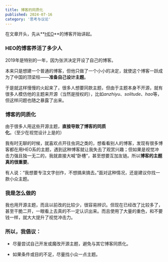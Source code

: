 ```yaml
---
title: 博客的同质化
published: 2024-07-16
category: '思考与议论'
---
```


在文章开头，先从**[HEO](https://blog.zhheo.com/)**的博客开始讲起。

### HEO的博客养活了多少人

2019年是特别的一年，因为张洪决定开设了自己的博客。

本来只是想建一个普通的博客，但他只做了一个小小的决定，就使这个博客一跃成为了中国的顶梁柱——**准备自己设计主题**。

于是就这样慢慢的火起来了，很多人想要同款主题，但由于主题本身不开源，就有很多人模仿他的主题来开源（当然是授权的），比如*anzhiyu*、*solitude*、*hao*等，但这样问题也随之暴露了出来。

### 博客的同质化

由于很多人用这些开源主题，**直接导致了博客的同质化**。（至少在视觉设计上是的）

我有时无聊的时候，就喜欢点开往虫洞之类的，想看看别人的博客，发现有很多博客都在用HEO系的主题，遇到这种博客就让我失去了观赏兴趣；但如果是视觉冲击力强且独一无二的，我就直接大喊“卧槽”，甚至想要互加友链。所以**博客的主题真的很重要**。

有人说：“我想要专注文字创作，不想搞来搞去。”面对这种情况，还是建议你找一款小众主题。

### 我是怎么做的

我也用开源主题，而且以前改的比较少，很容易辨识。但现在已经改了比较多了，甚至干脆二开，一眼看上去真的不一定认识出来。而且使用了大量的重色，和不要钱一样，就大大提升了视觉冲击力。

### 所以，我倡议：

* 尽量尝试自己开发或魔改开源主题，避免与其它博客同质化。

* 如果条件或目的不足，尽量找小众一点主题。
